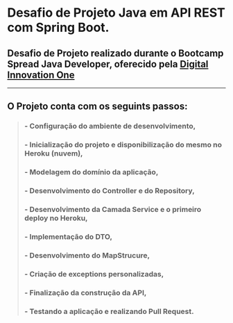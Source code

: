 # Desafio de Projeto Java em API REST com Spring Boot.

## Desafio de Projeto realizado durante o Bootcamp Spread Java Developer, oferecido pela [Digital Innovation One](https://www.dio.me/)

---

## O Projeto conta com os seguints passos: 
> ### - Configuração do ambiente de desenvolvimento,
> ### - Inicialização do projeto e disponibilização do mesmo no Heroku (nuvem),
> ### - Modelagem do domínio da aplicação,
> ### - Desenvolvimento do Controller e do Repository,
> ### - Desenvolvimento da Camada Service e o primeiro deploy no Heroku,
> ### - Implementação do DTO,
> ### - Desenvolvimento do MapStrucure,
> ### - Criação de exceptions personalizadas,
> ### - Finalização da construção da API,
> ### - Testando a aplicação e realizando Pull Request.


